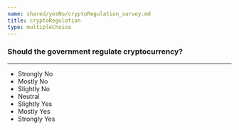 ```yaml
---
name: shared/yesNo/cryptoRegulation_survey.md
title: cryptoRegulation
type: multipleChoice
---
```


### Should the government regulate cryptocurrency?

---

- Strongly No
- Mostly No
- Slightly No
- Neutral
- Slightly Yes
- Mostly Yes
- Strongly Yes

